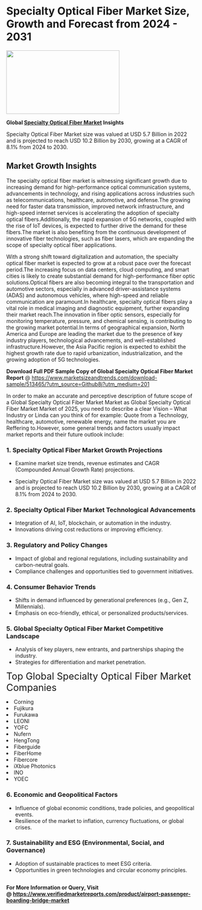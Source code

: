 <H1>Specialty Optical Fiber Market Size, Growth and Forecast from 2024 - 2031</H1><img class="aligncenter size-medium wp-image-584254" src="https://thirdeyenews.in/wp-content/uploads/2024/09/Global-Market-Research-300x168.jpeg" alt="" width="300" height="168" /><p><strong>Global&nbsp;<a href="https://www.marketsizeandtrends.com/download-sample/513465/?utm_source=Github8j?utm_medium=201">Specialty Optical Fiber Market</a> Insights</strong></p><p>Specialty Optical Fiber Market size was valued at USD 5.7 Billion in 2022 and is projected to reach USD 10.2 Billion by 2030, growing at a CAGR of 8.1% from 2024 to 2030.</p><p><h2>Market Growth Insights</h2> <p>The specialty optical fiber market is witnessing significant growth due to increasing demand for high-performance optical communication systems, advancements in technology, and rising applications across industries such as telecommunications, healthcare, automotive, and defense.The growing need for faster data transmission, improved network infrastructure, and high-speed internet services is accelerating the adoption of specialty optical fibers.Additionally, the rapid expansion of 5G networks, coupled with the rise of IoT devices, is expected to further drive the demand for these fibers.The market is also benefiting from the continuous development of innovative fiber technologies, such as fiber lasers, which are expanding the scope of specialty optical fiber applications.</p> <p>With a strong shift toward digitalization and automation, the specialty optical fiber market is expected to grow at a robust pace over the forecast period.The increasing focus on data centers, cloud computing, and smart cities is likely to create substantial demand for high-performance fiber optic solutions.Optical fibers are also becoming integral to the transportation and automotive sectors, especially in advanced driver-assistance systems (ADAS) and autonomous vehicles, where high-speed and reliable communication are paramount.In healthcare, specialty optical fibers play a vital role in medical imaging and diagnostic equipment, further expanding their market reach.The innovation in fiber optic sensors, especially for monitoring temperature, pressure, and chemical sensing, is contributing to the growing market potential.In terms of geographical expansion, North America and Europe are leading the market due to the presence of key industry players, technological advancements, and well-established infrastructure.However, the Asia Pacific region is expected to exhibit the highest growth rate due to rapid urbanization, industrialization, and the growing adoption of 5G technologies.<p><span class=""><strong>Download Full PDF Sample Copy of Global Specialty Optical Fiber Market Report</strong> @ <a href="https://www.marketsizeandtrends.com/download-sample/513465/?utm_source=Github8j?utm_medium=201" target="_blank">https://www.marketsizeandtrends.com/download-sample/513465/?utm_source=Github8j?utm_medium=201</a></span></p><p>In order to make an accurate and perceptive description of future scope of a Global&nbsp;Specialty Optical Fiber Market Market as Global&nbsp;Specialty Optical Fiber Market Market of 2025, you need to describe a clear Vision &ndash; What Industry or Linda can you think of for example: Quote from a Technology, healthcare, automotive, renewable energy, name the market you are Reffering to.However, some general trends and factors usually impact market reports and their future outlook include:</p><h3>1.&nbsp;<strong>Specialty Optical Fiber Market Growth Projections</strong></h3><ul><li>Examine market size trends, revenue estimates and CAGR (Compounded Annual Growth Rate) projections.</li><li><p>Specialty Optical Fiber Market size was valued at USD 5.7 Billion in 2022 and is projected to reach USD 10.2 Billion by 2030, growing at a CAGR of 8.1% from 2024 to 2030.</p></li></ul><h3>2.&nbsp;<strong>Specialty Optical Fiber Market Technological Advancements</strong></h3><ul><li>Integration of AI, IoT, blockchain, or automation in the industry.</li><li>Innovations driving cost reductions or improving efficiency.</li></ul><h3>3.&nbsp;<strong>Regulatory and Policy Changes</strong></h3><ul><li>Impact of global and regional regulations, including sustainability and carbon-neutral goals.</li><li>Compliance challenges and opportunities tied to government initiatives.</li></ul><h3>4.&nbsp;<strong>Consumer Behavior Trends</strong></h3><ul><li>Shifts in demand influenced by generational preferences (e.g., Gen Z, Millennials).</li><li>Emphasis on eco-friendly, ethical, or personalized products/services.</li></ul><h3>5.&nbsp;<strong>Global Specialty Optical Fiber Market Competitive Landscape</strong></h3><ul><li>Analysis of key players, new entrants, and partnerships shaping the industry.</li><li>Strategies for differentiation and market penetration.</li></ul><p data-pm-slice="1 1 []"><span style="color: inherit; font-family: inherit; font-size: 25px;">Top Global Specialty Optical Fiber Market Companies</span></p><div class="" data-test-id=""><p><li>Corning</li><li> Fujikura</li><li> Furukawa</li><li> LEONI</li><li> YOFC</li><li> Nufern</li><li> HengTong</li><li> Fiberguide</li><li> FiberHome</li><li> Fibercore</li><li> iXblue Photonics</li><li> INO</li><li> YOEC</li></p></div><h3>6.&nbsp;<strong>Economic and Geopolitical Factors</strong></h3><ul><li>Influence of global economic conditions, trade policies, and geopolitical events.</li><li>Resilience of the market to inflation, currency fluctuations, or global crises.</li></ul><h3>7.&nbsp;<strong>Sustainability and ESG (Environmental, Social, and Governance)</strong></h3><ul><li>Adoption of sustainable practices to meet ESG criteria.</li><li>Opportunities in green technologies and circular economy principles.</li></ul><h2><strong style="font-size: 14px;">For More Information or Query, Visit @&nbsp;</strong><a style="background-color: #ffffff; font-size: 14px;" href="https://www.marketsizeandtrends.com/report/specialty-optical-fiber-market/" target="_blank">https://www.verifiedmarketreports.com/product/airport-passenger-boarding-bridge-market</a></h2>